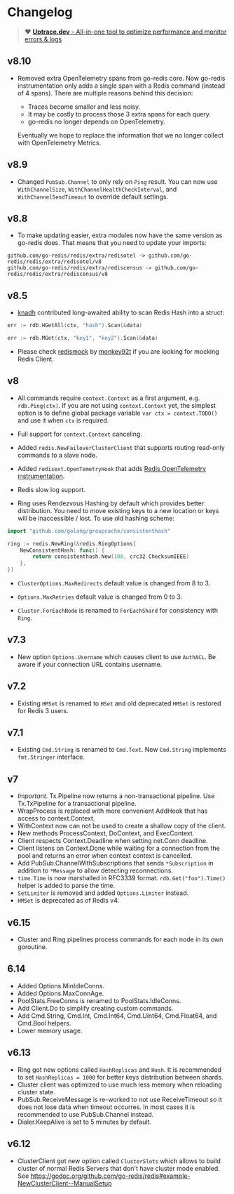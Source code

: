 # Changelog

> :heart:
> [**Uptrace.dev** - All-in-one tool to optimize performance and monitor errors & logs](https://uptrace.dev)

## v8.10

- Removed extra OpenTelemetry spans from go-redis core. Now go-redis instrumentation only adds a
  single span with a Redis command (instead of 4 spans). There are multiple reasons behind this
  decision:

  - Traces become smaller and less noisy.
  - It may be costly to process those 3 extra spans for each query.
  - go-redis no longer depends on OpenTelemetry.

  Eventually we hope to replace the information that we no longer collect with OpenTelemetry
  Metrics.

## v8.9

- Changed `PubSub.Channel` to only rely on `Ping` result. You can now use `WithChannelSize`,
  `WithChannelHealthCheckInterval`, and `WithChannelSendTimeout` to override default settings.

## v8.8

- To make updating easier, extra modules now have the same version as go-redis does. That means that
  you need to update your imports:

```
github.com/go-redis/redis/extra/redisotel -> github.com/go-redis/redis/extra/redisotel/v8
github.com/go-redis/redis/extra/rediscensus -> github.com/go-redis/redis/extra/rediscensus/v8
```

## v8.5

- [knadh](https://github.com/knadh) contributed long-awaited ability to scan Redis Hash into a
  struct:

```go
err := rdb.HGetAll(ctx, "hash").Scan(&data)

err := rdb.MGet(ctx, "key1", "key2").Scan(&data)
```

- Please check [redismock](https://github.com/go-redis/redismock) by
  [monkey92t](https://github.com/monkey92t) if you are looking for mocking Redis Client.

## v8

- All commands require `context.Context` as a first argument, e.g. `rdb.Ping(ctx)`. If you are not
  using `context.Context` yet, the simplest option is to define global package variable
  `var ctx = context.TODO()` and use it when `ctx` is required.

- Full support for `context.Context` canceling.

- Added `redis.NewFailoverClusterClient` that supports routing read-only commands to a slave node.

- Added `redisext.OpenTemetryHook` that adds
  [Redis OpenTelemetry instrumentation](https://redis.uptrace.dev/tracing/).

- Redis slow log support.

- Ring uses Rendezvous Hashing by default which provides better distribution. You need to move
  existing keys to a new location or keys will be inaccessible / lost. To use old hashing scheme:

```go
import "github.com/golang/groupcache/consistenthash"

ring := redis.NewRing(&redis.RingOptions{
    NewConsistentHash: func() {
        return consistenthash.New(100, crc32.ChecksumIEEE)
    },
})
```

- `ClusterOptions.MaxRedirects` default value is changed from 8 to 3.
- `Options.MaxRetries` default value is changed from 0 to 3.

- `Cluster.ForEachNode` is renamed to `ForEachShard` for consistency with `Ring`.

## v7.3

- New option `Options.Username` which causes client to use `AuthACL`. Be aware if your connection
  URL contains username.

## v7.2

- Existing `HMSet` is renamed to `HSet` and old deprecated `HMSet` is restored for Redis 3 users.

## v7.1

- Existing `Cmd.String` is renamed to `Cmd.Text`. New `Cmd.String` implements `fmt.Stringer`
  interface.

## v7

- _Important_. Tx.Pipeline now returns a non-transactional pipeline. Use Tx.TxPipeline for a
  transactional pipeline.
- WrapProcess is replaced with more convenient AddHook that has access to context.Context.
- WithContext now can not be used to create a shallow copy of the client.
- New methods ProcessContext, DoContext, and ExecContext.
- Client respects Context.Deadline when setting net.Conn deadline.
- Client listens on Context.Done while waiting for a connection from the pool and returns an error
  when context context is cancelled.
- Add PubSub.ChannelWithSubscriptions that sends `*Subscription` in addition to `*Message` to allow
  detecting reconnections.
- `time.Time` is now marshalled in RFC3339 format. `rdb.Get("foo").Time()` helper is added to parse
  the time.
- `SetLimiter` is removed and added `Options.Limiter` instead.
- `HMSet` is deprecated as of Redis v4.

## v6.15

- Cluster and Ring pipelines process commands for each node in its own goroutine.

## 6.14

- Added Options.MinIdleConns.
- Added Options.MaxConnAge.
- PoolStats.FreeConns is renamed to PoolStats.IdleConns.
- Add Client.Do to simplify creating custom commands.
- Add Cmd.String, Cmd.Int, Cmd.Int64, Cmd.Uint64, Cmd.Float64, and Cmd.Bool helpers.
- Lower memory usage.

## v6.13

- Ring got new options called `HashReplicas` and `Hash`. It is recommended to set
  `HashReplicas = 1000` for better keys distribution between shards.
- Cluster client was optimized to use much less memory when reloading cluster state.
- PubSub.ReceiveMessage is re-worked to not use ReceiveTimeout so it does not lose data when timeout
  occurres. In most cases it is recommended to use PubSub.Channel instead.
- Dialer.KeepAlive is set to 5 minutes by default.

## v6.12

- ClusterClient got new option called `ClusterSlots` which allows to build cluster of normal Redis
  Servers that don't have cluster mode enabled. See
  https://godoc.org/github.com/go-redis/redis#example-NewClusterClient--ManualSetup

